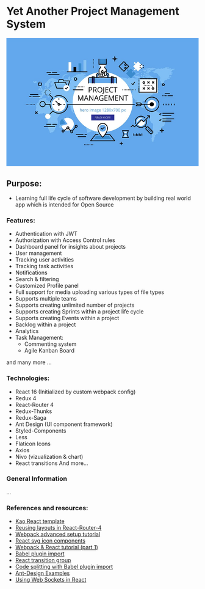 # Yet Another Project Management System

![Agile Project Management System](./public/project-management.jpg)

## Purpose:

- Learning full life cycle of software development by building real world app which is intended for Open Source

### Features:

- Authentication with JWT
- Authorization with Access Control rules
- Dashboard panel for insights about projects
- User management
- Tracking user activities
- Tracking task activities
- Notifications
- Search & filtering
- Customized Profile panel
- Full support for media uploading various types of file types
- Supports multiple teams
- Supports creating unlimited number of projects
- Supports creating Sprints within a project life cycle
- Supports creating Events within a project
- Backlog within a project
- Analytics
- Task Management:
  - Commenting system
  - Agile Kanban Board

and many more ...

### Technologies:

- React 16 (Initialized by custom webpack config)
- Redux 4
- React-Router 4
- Redux-Thunks
- Redux-Saga
- Ant Design (UI component framework)
- Styled-Components
- Less
- Flaticon Icons
- Axios
- Nivo (vizualization & chart)
- React transitions
  And more...

### General Information

...

### References and resources:

- [Kao React template](https://github.com/adhityasan/kao-react-template)
- [Reusing layouts in React-Router-4](https://simonsmith.io/reusing-layouts-in-react-router-4)
- [Webpack advanced setup tutorial](https://www.robinwieruch.de/webpack-advanced-setup-tutorial)
- [React svg icon components](https://www.robinwieruch.de/react-svg-icon-components)
- [Webpack & React tutorial (part 1)](https://www.toptal.com/react/webpack-react-tutorial-pt-1)
- [Babel plugin import](https://github.com/ant-design/babel-plugin-import)
- [React transition group](https://reactcommunity.org/react-transition-group)
- [Code splitting with Babel plugin import](https://reacttraining.com/react-router/web/guides/code-splitting)
- [Ant-Design Examples](https://github.com/ant-design/ant-design/blob/master/components/layout/demo/responsive.md)
- [Using Web Sockets in React](https://dev.to/finallynero/using-websockets-in-react-4fkp)
